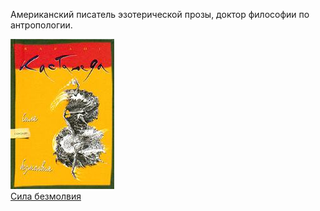 ﻿Американский писатель эзотерической прозы, доктор философии по антропологии.

![](Сила%20безмолвия.jpg)  
[Сила безмолвия](Сила%20безмолвия)
